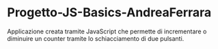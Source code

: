 # Progetto-JS-Basics-AndreaFerrara
Applicazione creata tramite JavaScript che permette di incrementare o diminuire un counter tramite lo schiacciamento di due pulsanti.
